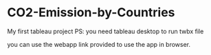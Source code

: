# CO2-Emission-by-Countries
My first tableau project
PS: you need tableau desktop to run twbx file

you can use the webapp link provided to use the app in browser.
